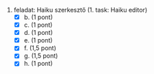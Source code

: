 1. feladat: Haiku szerkesztő (1. task: Haiku editor)
    - [x] b. (1 pont)
    - [x] c. (1 pont)
    - [x] d. (1 pont)
    - [x] e. (1 pont)
    - [x] f. (1,5 pont)
    - [x] g. (1,5 pont)
    - [x] h. (1 pont)
